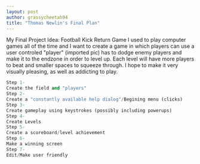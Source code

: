 ```yaml
---
layout: post
author: grassycheetah94
title: "Thomas Newlin's Final Plan"
---
```

My Final Project Idea: Football Kick Return Game
I used to play computer games all of the time and I want to create a game in which players can use a user controled "player" (imported pic) has to dodge enemy players and make it to the endzone in order to level up. Each level will have more players to beat and smaller spaces to squeeze through. I hope to make it very visually pleasing, as well as addicting to play. 
```python
Step 1-
Create the field and "players"
Step 2- 
Create a "constantly available help dialog"/Begining menu (clicks)
Step 3-
Create gameplay using keystrokes (possibly including powerups)
Step 4-
Create Levels
Step 5-
Create a scoreboard/level achievement
Step 6-
Make a winning screen
Step 7-
Edit/Make user friendly
```

